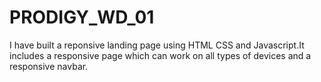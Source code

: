 # PRODIGY_WD_01
I have built a reponsive landing page using HTML CSS and Javascript.It includes a responsive page which can work on all types of devices and a responsive navbar.
